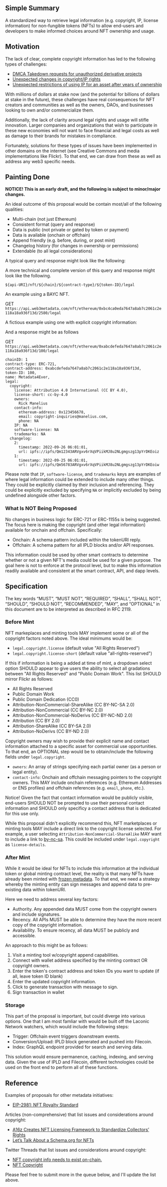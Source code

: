 ## Simple Summary

A standardized way to retrieve legal information (e.g. copyright, IP, license information) for non-fungible tokens (NFTs) to allow end-users and developers to make informed choices around NFT ownership and usage.

## Motivation

The lack of clear, complete copyright information has led to the following types of challenges:

* [DMCA Takedown requests for unauthorized derivative projects](https://twitter.com/NotLarvaLabs/status/1507141704150880258)
* [Unexpected changes in copyright/IP rights](https://twitter.com/carlypreilly/status/1555676216534917120)
* [Unexpected restrictions of using IP for an asset after years of ownership](https://twitter.com/punk4156/status/1467515691452534793)

With millions of dollars at stake now (and the potential for billions of dollars at stake in the future), these challenges have real consequences for NFT creators and communities as well as the owners, DAOs, and businesses looking to own and/or commercialize them.

Additionally, the lack of clarity around legal rights and usage will stifle innovation. Larger companies and organizations that wish to participate in these new economies will not want to face financial and legal costs as well as damage to their brands for mistakes in compliance.

Fortunately, solutions for these types of issues have been implemented in other domains on the internet (see Creative Commons and media implementations like Flickr). To that end, we can draw from these as well as address any web3 specific needs.

## Painting Done

**NOTICE! This is an early draft, and the following is subject to minor/major changes.**

An ideal outcome of this proposal would be contain most/all of the following qualities:

* Multi-chain (not just Ethereum)
* Consistent format (query and response)
* Data is public (not private or gated by token or payment)
* Data is available (onchain or offchain)
* Append friendly (e.g. before, during, or post mint)
* Changelog history (for changes in ownership or permissions)
* Extendable (to all legal considerations)

A typical query and response might look like the following:


A more technical and complete version of this query and response might look like the following.

`${api-URI}/nft/${chain}/${contract-type}/${token-ID}/legal`

An example using a BAYC NFT.

GET `https://api.web3metadata.com/nft/ethereum/0xbc4ca0eda7647a8ab7c2061c2e118a18a936f13d/2580/legal`

A fictious example using one with explicit copyright information:

And a response might be as follows 

GET `https://api.web3metadata.com/nft/ethereum/0xabcdefeda7647a8ab7c2061c2e118a18a936f13d/100/legal`

```
chainID: 1
contract-type: ERC-721,
contract-address: 0xabcdefeda7647a8ab7c2061c2e118a18a936f13d,
token-ID: 100,
name: Metadata4Ever,
legal:
  copyright:
    license: Attribution 4.0 International (CC BY 4.0),
    license-short: cc-by-4.0
	owners:
	  Rick Manelius		
	contact-info:
	  ethereum-address: 0x123456678,
	  email: copyright-inquiries@manelius.com,
	  phone: NA
	IP: NA
	software-license: NA
	trademarks: NA
  changelog:
	2:	
	  timestamp: 2022-09-26 06:01:01,
	  url: ipfs://ipfs/Qm12343ARVgxv6rXqVPiikMJ8u2NLgmgszg13pYrDKEoiz
	1:
	  timestamp: 2022-09-25 06:01:01,
	  url: ipfs://ipfs/Qm56783ARVgxv6rXqVPiikMJ8u2NLgmgszg13pYrDKEoiw
```

Please note that `IP`, `software-license`, and `trademarks` keys are examples of where legal information could be extended to include many other things. They could be explicitly claimed by their inclusion and referencing. They could be explicitly excluded by specifying `NA` or implicitly excluded by being undefined alongside other factors.

### What Is NOT Being Proposed

No changes in business logic for ERC-721 or ERC-1155s is being suggested. The focus here is making the copyright (and other legal information) available for onchain and offchain. Specifically:

* Onchain: A schema pattern included within the tokenURI reply.
* Offchain: A schema pattern for all IPLD blocks and/or API responses.

This information could be used by other smart contracts to determine whether or not a given NFT's media could be used for a given purpose. The goal here is not to enforce at the protocol level, but to make this information readily available and consistent at the smart contract, API, and dapp levels.

## Specification

The key words “MUST”, “MUST NOT”, “REQUIRED”, “SHALL”, “SHALL NOT”, “SHOULD”, “SHOULD NOT”, “RECOMMENDED”, “MAY”, and “OPTIONAL” in this document are to be interpreted as described in RFC 2119. 

### Before Mint

NFT markeplaces and minting tools MAY implement some or all of the copyright factors noted above. The ideal minimums would be: 

* `legal.copyright.license` (default value "All Rights Reserved")
* `legal.copyright.license-short` (default value "all-rights-reserved")

If this if information is being a added at time of mint, a dropdown select option SHOULD appear to give users the ability to select all gradations between "All Rights Reserved" and "Public Domain Work". This list SHOULD mirror Flickr as follows:

* All Rights Reserved
* Public Domain Work
* Public Domain Dedication (CC0)
* Attribution-NonCommercial-ShareAlike (CC BY-NC-SA 2.0)
* Attribution-NonCommercial (CC BY-NC 2.0)
* Attribution-NonCommercial-NoDerivs (CC BY-NC-ND 2.0)
* Attribution (CC BY 2.0)
* Attribution-ShareAlike (CC BY-SA 2.0)
* Attribution-NoDerivs (CC BY-ND 2.0)

Copyright owners may wish to provide their explicit name and contact information attached to a specific asset for commercial use opportunities. To that end, an OPTIONAL step would be to obtain/include the following fields under `legal.copyright`.

* `owners`: An array of strings specifying each partial owner (as a person or legal entity).
* `contact-info`: Onchain and offchain messaging pointers to the copyright owners. This MAY include onchain references (e.g. Ethereum Addresses or ENS profiles) and offchain references (e.g. `email`, `phone`, etc.). 

Notice! Given the fact that contact information would be publicly visible, end-users SHOULD NOT be prompted to use their personal contact information and SHOULD only specificy a contact address that is dedicated for this use only.

While this proposal didn't explicitly recommend this, NFT marketplaces or minting tools MAY include a direct link to the copyright license selected. For example, a user selecting `Attribution-NonCommercial-ShareAlike` MAY want to include a link to [by-nc-sa](https://creativecommons.org/licenses/by-nc-sa/4.0/legalcode). This could be included under `legal.copyright` as `license-details`.

### After Mint

While it would be ideal for NFTs to include this information at the individual token or global minting contract level, the reality is that many NFTs have already been minted with [frozen metadata](https://support.opensea.io/hc/en-us/articles/1500012270982-What-is-freezing-metadata-). To that end, we need a strategy whereby the minting entity can sign messages and append data to pre-existing data within tokenURI.

Here we need to address several key factors:

* Authority. Any appended data MUST come from the copyright owners and include signatures.
* Recency. All APIs MUST be able to determine they have the more recent copy of the copyright information.
* Availability. To ensure recency, all data MUST be publicly and accessible.

An approach to this might be as follows:

1. Visit a minting tool w/copyright append capabilities.
2. Connect with wallet address specified by the minting contract OR copyright owners.
3. Enter the token's contract address and token IDs you want to update (if all, leave token ID blank)
4. Enter the updated copyright information.
5. Click to generate transaction with message to sign.
6. Sign transaction in wallet

### Storage

This part of the proposal is important, but could diverge into various options. One that I am most famliar with would be built off the Laconic Network watchers, which would include the following steps:

* Trigger: Offchain event triggers downstream events.
* Conversion/Upload: IPLD block generated and pushed into Filecoin.
* Index: GraphQL endpoint provided for search and serving data.

This solution would ensure permanence, caching, indexing, and serving data. Given the use of IPLD and Filecoin, different technologies could be used on the front end to perform all of these functions.

## Reference

Examples of proposals for other metadata initiatives:

* [EIP-2981: NFT Royalty Standard](https://eips.ethereum.org/EIPS/eip-2981)

Articles (non-comprehensive) that list issues and considerations around copyright:

* [A16z Creates NFT Licensing Framework to Standardize Collectors’ Rights](https://blockworks.co/a16z-creates-nft-licensing-framework-to-standardize-collectors-rights/)
* [Let’s Talk About a Schema.org for NFTs](https://blockworks.co/a16z-creates-nft-licensing-framework-to-standardize-collectors-rights/)

Twitter Threads that list issues and considerations around copyright:

* [NFT copyright info needs to exist on-chain.](https://twitter.com/rickmanelius/status/1524035705990791168)
* [NFT Copyright](https://twitter.com/rickmanelius/status/1567329082135744513)

Please feel free to submit more in the queue below, and I'll update the list above.